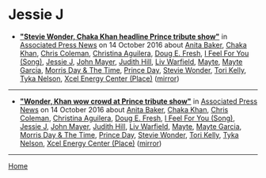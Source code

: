 # Jessie J

 - [**"Stevie Wonder, Chaka Khan headline Prince tribute show"**](https://www.apnews.com/776650efcc1b4b3997f8af7b73f4e16c) in [Associated Press News](https://www.apnews.com/) on 14 October 2016 about [Anita Baker](https://bjmdotnet.github.io/pr1nc3/topics/anita-baker/), [Chaka Khan](https://bjmdotnet.github.io/pr1nc3/topics/chaka-khan/), [Chris Coleman](https://bjmdotnet.github.io/pr1nc3/topics/chris-coleman/), [Christina Aguilera](https://bjmdotnet.github.io/pr1nc3/topics/christina-aguilera/), [Doug E. Fresh](https://bjmdotnet.github.io/pr1nc3/topics/doug-e-fresh/), [I Feel For You (Song)](https://bjmdotnet.github.io/pr1nc3/topics/song/i-feel-for-you/), [Jessie J](https://bjmdotnet.github.io/pr1nc3/topics/jessie-j/), [John Mayer](https://bjmdotnet.github.io/pr1nc3/topics/john-mayer/), [Judith Hill](https://bjmdotnet.github.io/pr1nc3/topics/judith-hill/), [Liv Warfield](https://bjmdotnet.github.io/pr1nc3/topics/liv-warfield/), [Mayte](https://bjmdotnet.github.io/pr1nc3/topics/mayte/), [Mayte Garcia](https://bjmdotnet.github.io/pr1nc3/topics/mayte-garcia/), [Morris Day & The Time](https://bjmdotnet.github.io/pr1nc3/topics/morris-day-the-time/), [Prince Day](https://bjmdotnet.github.io/pr1nc3/topics/prince-day/), [Stevie Wonder](https://bjmdotnet.github.io/pr1nc3/topics/stevie-wonder/), [Tori Kelly](https://bjmdotnet.github.io/pr1nc3/topics/tori-kelly/), [Tyka Nelson](https://bjmdotnet.github.io/pr1nc3/topics/tyka-nelson/), [Xcel Energy Center (Place)](https://bjmdotnet.github.io/pr1nc3/topics/place/xcel-energy-center/) ([mirror](https://web.archive.org/web/*/https://www.apnews.com/776650efcc1b4b3997f8af7b73f4e16c))

----

 - [**"Wonder, Khan wow crowd at Prince tribute show"**](https://www.apnews.com/0f0e837095fd4116aaaffee4cf83329b) in [Associated Press News](https://www.apnews.com/) on 14 October 2016 about [Anita Baker](https://bjmdotnet.github.io/pr1nc3/topics/anita-baker/), [Chaka Khan](https://bjmdotnet.github.io/pr1nc3/topics/chaka-khan/), [Chris Coleman](https://bjmdotnet.github.io/pr1nc3/topics/chris-coleman/), [Christina Aguilera](https://bjmdotnet.github.io/pr1nc3/topics/christina-aguilera/), [Doug E. Fresh](https://bjmdotnet.github.io/pr1nc3/topics/doug-e-fresh/), [I Feel For You (Song)](https://bjmdotnet.github.io/pr1nc3/topics/song/i-feel-for-you/), [Jessie J](https://bjmdotnet.github.io/pr1nc3/topics/jessie-j/), [John Mayer](https://bjmdotnet.github.io/pr1nc3/topics/john-mayer/), [Judith Hill](https://bjmdotnet.github.io/pr1nc3/topics/judith-hill/), [Liv Warfield](https://bjmdotnet.github.io/pr1nc3/topics/liv-warfield/), [Mayte](https://bjmdotnet.github.io/pr1nc3/topics/mayte/), [Mayte Garcia](https://bjmdotnet.github.io/pr1nc3/topics/mayte-garcia/), [Morris Day & The Time](https://bjmdotnet.github.io/pr1nc3/topics/morris-day-the-time/), [Prince Day](https://bjmdotnet.github.io/pr1nc3/topics/prince-day/), [Stevie Wonder](https://bjmdotnet.github.io/pr1nc3/topics/stevie-wonder/), [Tori Kelly](https://bjmdotnet.github.io/pr1nc3/topics/tori-kelly/), [Tyka Nelson](https://bjmdotnet.github.io/pr1nc3/topics/tyka-nelson/), [Xcel Energy Center (Place)](https://bjmdotnet.github.io/pr1nc3/topics/place/xcel-energy-center/) ([mirror](https://web.archive.org/web/*/https://www.apnews.com/0f0e837095fd4116aaaffee4cf83329b))

----

[Home](../)
